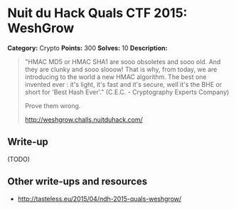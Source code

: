 # Nuit du Hack Quals CTF 2015: WeshGrow

**Category:** Crypto
**Points:** 300
**Solves:** 10
**Description:** 

> "HMAC MD5 or HMAC SHA1 are sooo obsoletes and sooo old. And they are clunky and sooo slooow! That is why, from today, we are introducing to the world a new HMAC algorithm. The best one invented ever : it's light, it's fast and it's secure, well it's the BHE or short for 'Best Hash Ever'." (C.E.C. - Cryptography Experts Company)
> 
> Prove them wrong.
> 
> <http://weshgrow.challs.nuitduhack.com/>

## Write-up

(TODO)

## Other write-ups and resources

* <http://tasteless.eu/2015/04/ndh-2015-quals-weshgrow/>
